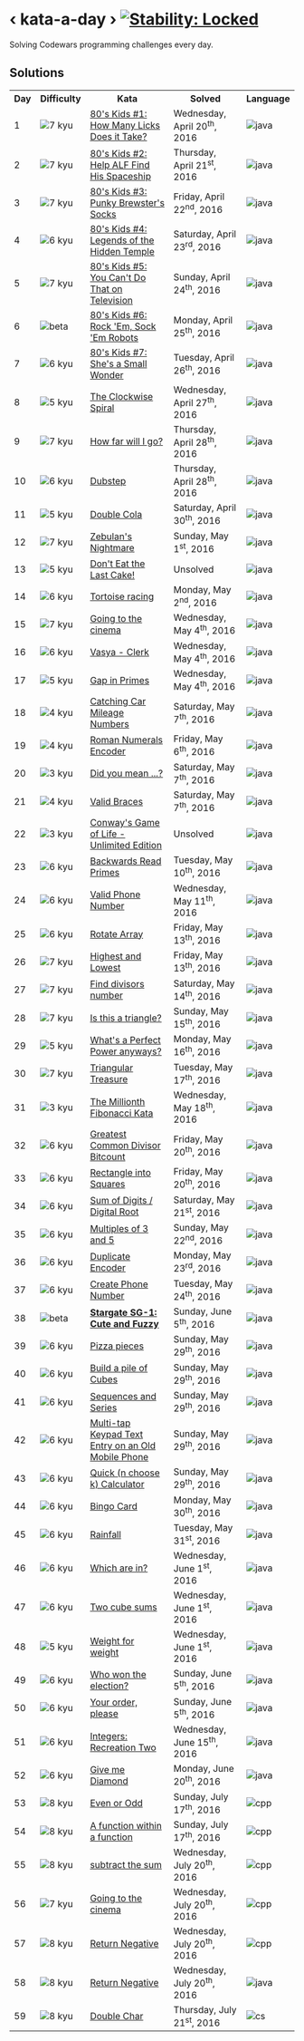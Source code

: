 # ‹ kata-a-day › [![Stability: Locked](https://img.shields.io/badge/stability-locked-blue.svg)](https://github.com/michaelwm/kata-a-day/releases/latest)

Solving Codewars programming challenges every day.

## Solutions

<table border="0" style="width:100%;">
  <tr>
    <th>Day</th>
    <th>Difficulty</th>
    <th>Kata</th>
    <th>Solved</th>
    <th>Language</th>
  </tr>
  <tr>
    <td>1</td>
    <td><img src="http://i.imgur.com/INcuEgb.png" alt="7 kyu"/></td>
    <td><a href="java/src/com/michaelmidura/kataday/day001/EightiesKids1.md">80's Kids #1: How Many Licks Does it Take?</a></td>
    <td>Wednesday, April 20<sup>th</sup>, 2016</td>
	<td><img src="http://i.imgur.com/7uvWb36.png" alt="java"/></td>
  </tr>
  <tr>
    <td>2</td>
    <td><img src="http://i.imgur.com/INcuEgb.png" alt="7 kyu"/></td>
    <td><a href="java/src/com/michaelmidura/kataday/day002/EightiesKids2.md">80's Kids #2: Help ALF Find His Spaceship</a></td>
    <td>Thursday, April 21<sup>st</sup>, 2016</td>
	<td><img src="http://i.imgur.com/7uvWb36.png" alt="java"/></td>
  </tr>
  <tr>
    <td>3</td>
    <td><img src="http://i.imgur.com/INcuEgb.png" alt="7 kyu"/></td>
    <td><a href="java/src/com/michaelmidura/kataday/day003/EightiesKids3.md">80's Kids #3: Punky Brewster's Socks</a></td>
    <td>Friday, April 22<sup>nd</sup>, 2016</td>
	<td><img src="http://i.imgur.com/7uvWb36.png" alt="java"/></td>
  </tr>
  <tr>
    <td>4</td>
    <td><img src="http://i.imgur.com/ZccZynH.png" alt="6 kyu"/></td>
    <td><a href="java/src/com/michaelmidura/kataday/day004/EightiesKids4.md">80's Kids #4: Legends of the Hidden Temple</a></td>
    <td>Saturday, April 23<sup>rd</sup>, 2016</td>
	<td><img src="http://i.imgur.com/7uvWb36.png" alt="java"/></td>
  </tr>
  <tr>
    <td>5</td>
    <td><img src="http://i.imgur.com/INcuEgb.png" alt="7 kyu"/></td>
    <td><a href="java/src/com/michaelmidura/kataday/day005/EightiesKids5.md">80's Kids #5: You Can't Do That on Television</a></td>
    <td>Sunday, April 24<sup>th</sup>, 2016</td>
	<td><img src="http://i.imgur.com/7uvWb36.png" alt="java"/></td>
  </tr>
  <tr>
    <td>6</td>
    <td><img src="http://i.imgur.com/hn5UIKC.png" alt="beta"/></td>
    <td><a href="java/src/com/michaelmidura/kataday/day006/EightiesKids6.md">80's Kids #6: Rock 'Em, Sock 'Em Robots</a></td>
    <td>Monday, April 25<sup>th</sup>, 2016</td>
	<td><img src="http://i.imgur.com/7uvWb36.png" alt="java"/></td>
  </tr>
  <tr>
    <td>7</td>
    <td><img src="http://i.imgur.com/ZccZynH.png" alt="6 kyu"/></td>
    <td><a href="java/src/com/michaelmidura/kataday/day007/EightiesKids7.md">80's Kids #7: She's a Small Wonder</a></td>
    <td>Tuesday, April 26<sup>th</sup>, 2016</td>
	<td><img src="http://i.imgur.com/7uvWb36.png" alt="java"/></td>
  </tr>
  <tr>
    <td>8</td>
    <td><img src="http://i.imgur.com/wGVxr9j.png" alt="5 kyu"/></td>
    <td><a href="java/src/com/michaelmidura/kataday/day008/TheClockwiseSpiral.md">The Clockwise Spiral</a></td>
    <td>Wednesday, April 27<sup>th</sup>, 2016</td>
	<td><img src="http://i.imgur.com/7uvWb36.png" alt="java"/></td>
  </tr>
  <tr>
    <td>9</td>
    <td><img src="http://i.imgur.com/INcuEgb.png" alt="7 kyu"/></td>
    <td><a href="java/src/com/michaelmidura/kataday/day009/HowFarWillIGo.md">How far will I go?</a></td>
    <td>Thursday, April 28<sup>th</sup>, 2016</td>
	<td><img src="http://i.imgur.com/7uvWb36.png" alt="java"/></td></td>
  </tr>
  <tr>
    <td>10</td>
    <td><img src="http://i.imgur.com/ZccZynH.png" alt="6 kyu"/></td>
    <td><a href="java/src/com/michaelmidura/kataday/day010/Dubstep.md">Dubstep</a></td>
    <td>Thursday, April 28<sup>th</sup>, 2016</td>
	<td><img src="http://i.imgur.com/7uvWb36.png" alt="java"/></td>
  </tr>
  <tr>
    <td>11</td>
    <td><img src="http://i.imgur.com/wGVxr9j.png" alt="5 kyu"/></td>
    <td><a href="java/src/com/michaelmidura/kataday/day011/DoubleCola.md">Double Cola</a></td>
    <td>Saturday, April 30<sup>th</sup>, 2016</td>
	<td><img src="http://i.imgur.com/7uvWb36.png" alt="java"/></td>
  </tr>
  <tr>
    <td>12</td>
    <td><img src="http://i.imgur.com/INcuEgb.png" alt="7 kyu"/></td>
    <td><a href="java/src/com/michaelmidura/kataday/day012/ZebulansNightmare.md">Zebulan's Nightmare</a></td>
    <td>Sunday, May 1<sup>st</sup>, 2016</td>
	<td><img src="http://i.imgur.com/7uvWb36.png" alt="java"/></td>
  </tr>
  <tr>
    <td>13</td>
    <td><img src="http://i.imgur.com/wGVxr9j.png" alt="5 kyu"/></td>
    <td><a href="java/src/com/michaelmidura/kataday/day013/DontEatTheLastCake.md">Don't Eat the Last Cake!</a></td>
    <td>Unsolved</td>
	<td><img src="http://i.imgur.com/7uvWb36.png" alt="java"/></td>
  </tr>
  <tr>
    <td>14</td>
    <td><img src="http://i.imgur.com/ZccZynH.png" alt="6 kyu"/></td>
    <td><a href="java/src/com/michaelmidura/kataday/day014/TortoiseRacing.md">Tortoise racing</a></td>
    <td>Monday, May 2<sup>nd</sup>, 2016</td>
	<td><img src="http://i.imgur.com/7uvWb36.png" alt="java"/></td>
  </tr>
  <tr>
    <td>15</td>
    <td><img src="http://i.imgur.com/INcuEgb.png" alt="7 kyu"/></td>
    <td><a href="java/src/com/michaelmidura/kataday/day015/GoingToTheCinema.md">Going to the cinema</a></td>
    <td>Wednesday, May 4<sup>th</sup>, 2016</td>
	<td><img src="http://i.imgur.com/7uvWb36.png" alt="java"/></td>
  </tr>
  <tr>
    <td>16</td>
    <td><img src="http://i.imgur.com/ZccZynH.png" alt="6 kyu"/></td>
    <td><a href="java/src/com/michaelmidura/kataday/day016/VasyaClerk.md">Vasya - Clerk</a></td>
    <td>Wednesday, May 4<sup>th</sup>, 2016</td>
	<td><img src="http://i.imgur.com/7uvWb36.png" alt="java"/></td>
  </tr>
  <tr>
    <td>17</td>
    <td><img src="http://i.imgur.com/wGVxr9j.png" alt="5 kyu"/></td>
    <td><a href="java/src/com/michaelmidura/kataday/day017/GapInPrimes.md">Gap in Primes</a></td>
    <td>Wednesday, May 4<sup>th</sup>, 2016</td>
	<td><img src="http://i.imgur.com/7uvWb36.png" alt="java"/></td>
  </tr>
  <tr>
    <td>18</td>
    <td><img src="http://i.imgur.com/Sk20Fhz.png" alt="4 kyu"/></td>
    <td><a href="java/src/com/michaelmidura/kataday/day018/CarMileage.md">Catching Car Mileage Numbers</a></td>
    <td>Saturday, May 7<sup>th</sup>, 2016</td>
	<td><img src="http://i.imgur.com/7uvWb36.png" alt="java"/></td>
  </tr>
  <tr>
    <td>19</td>
    <td><img src="http://i.imgur.com/Sk20Fhz.png" alt="4 kyu"/></td>
    <td><a href="java/src/com/michaelmidura/kataday/day019/RomanNumerals.md">Roman Numerals Encoder</a></td>
    <td>Friday, May 6<sup>th</sup>, 2016</td>
	<td><img src="http://i.imgur.com/7uvWb36.png" alt="java"/></td>
  </tr>
  <tr>
    <td>20</td>
    <td><img src="http://i.imgur.com/uu3Afqa.png" alt="3 kyu"/></td>
    <td><a href="java/src/com/michaelmidura/kataday/day020/DidYouMean.md">Did you mean ...?</a></td>
    <td>Saturday, May 7<sup>th</sup>, 2016</td>
	<td><img src="http://i.imgur.com/7uvWb36.png" alt="java"/></td>
  </tr>
  <tr>
    <td>21</td>
    <td><img src="http://i.imgur.com/Sk20Fhz.png" alt="4 kyu"/></td>
    <td><a href="java/src/com/michaelmidura/kataday/day021/ValidBraces.md">Valid Braces</a></td>
    <td>Saturday, May 7<sup>th</sup>, 2016</td>
	<td><img src="http://i.imgur.com/7uvWb36.png" alt="java"/></td>
  </tr>
  <tr>
    <td>22</td>
    <td><img src="http://i.imgur.com/uu3Afqa.png" alt="3 kyu"/></td>
    <td><a href="java/src/com/michaelmidura/kataday/day022/ConwaysGameOfLife.md">Conway's Game of Life - Unlimited Edition</a></td>
    <td>Unsolved</td>
	<td><img src="http://i.imgur.com/7uvWb36.png" alt="java"/></td>
  </tr>
  <tr>
    <td>23</td>
    <td><img src="http://i.imgur.com/ZccZynH.png" alt="6 kyu"/></td>
    <td><a href="java/src/com/michaelmidura/kataday/day023/BackwardsReadPrimes.md">Backwards Read Primes</a></td>
    <td>Tuesday, May 10<sup>th</sup>, 2016</td>
	<td><img src="http://i.imgur.com/7uvWb36.png" alt="java"/></td>
  </tr>
  <tr>
    <td>24</td>
    <td><img src="http://i.imgur.com/ZccZynH.png" alt="6 kyu"/></td>
    <td><a href="java/src/com/michaelmidura/kataday/day024/ValidPhoneNumber.md">Valid Phone Number</a></td>
    <td>Wednesday, May 11<sup>th</sup>, 2016</td>
	<td><img src="http://i.imgur.com/7uvWb36.png" alt="java"/></td>
  </tr>
  <tr>
    <td>25</td>
    <td><img src="http://i.imgur.com/ZccZynH.png" alt="6 kyu"/></td>
    <td><a href="java/src/com/michaelmidura/kataday/day025/RotateArray.md">Rotate Array</a></td>
    <td>Friday, May 13<sup>th</sup>, 2016</td>
	<td><img src="http://i.imgur.com/7uvWb36.png" alt="java"/></td>
  </tr>
  <tr>
    <td>26</td>
    <td><img src="http://i.imgur.com/INcuEgb.png" alt="7 kyu"/></td>
    <td><a href="java/src/com/michaelmidura/kataday/day026/HighestAndLowest.md">Highest and Lowest</a></td>
    <td>Friday, May 13<sup>th</sup>, 2016</td>
	<td><img src="http://i.imgur.com/7uvWb36.png" alt="java"/></td>
  </tr>
  <tr>
    <td>27</td>
    <td><img src="http://i.imgur.com/INcuEgb.png" alt="7 kyu"/></td>
    <td><a href="java/src/com/michaelmidura/kataday/day027/FindDivisorsNumber.md">Find divisors number</a></td>
    <td>Saturday, May 14<sup>th</sup>, 2016</td>
	<td><img src="http://i.imgur.com/7uvWb36.png" alt="java"/></td>
  </tr>
  <tr>
    <td>28</td>
    <td><img src="http://i.imgur.com/INcuEgb.png" alt="7 kyu"/></td>
    <td><a href="java/src/com/michaelmidura/kataday/day028/IsThisATriangle.md">Is this a triangle?</a></td>
    <td>Sunday, May 15<sup>th</sup>, 2016</td>
	<td><img src="http://i.imgur.com/7uvWb36.png" alt="java"/></td>
  </tr>
  <tr>
    <td>29</td>
    <td><img src="http://i.imgur.com/wGVxr9j.png" alt="5 kyu"/></td>
    <td><a href="java/src/com/michaelmidura/kataday/day029/WhatsAPerfectPowerAnyways.md">What's a Perfect Power anyways?</a></td>
    <td>Monday, May 16<sup>th</sup>, 2016</td>
	<td><img src="http://i.imgur.com/7uvWb36.png" alt="java"/></td>
  </tr>
  <tr>
    <td>30</td>
    <td><img src="http://i.imgur.com/INcuEgb.png" alt="7 kyu"/></td>
    <td><a href="java/src/com/michaelmidura/kataday/day030/TriangleTreasure.md">Triangular Treasure</a></td>
    <td>Tuesday, May 17<sup>th</sup>, 2016</td>
	<td><img src="http://i.imgur.com/7uvWb36.png" alt="java"/></td>
  </tr>
  <tr>
    <td>31</td>
    <td><img src="http://i.imgur.com/uu3Afqa.png" alt="3 kyu"/></td>
    <td><a href="java/src/com/michaelmidura/kataday/day031/TheMillionthFibonacciKata.md">The Millionth Fibonacci Kata</a></td>
    <td>Wednesday, May 18<sup>th</sup>, 2016</td>
	<td><img src="http://i.imgur.com/7uvWb36.png" alt="java"/></td>
  </tr>
  <tr>
    <td>32</td>
    <td><img src="http://i.imgur.com/ZccZynH.png" alt="6 kyu"/></td>
    <td><a href="java/src/com/michaelmidura/kataday/day032/GreatestCommonDivisorBitcount.md">Greatest Common Divisor Bitcount</a></td>
    <td>Friday, May 20<sup>th</sup>, 2016</td>
	<td><img src="http://i.imgur.com/7uvWb36.png" alt="java"/></td>
  </tr>
  <tr>
    <td>33</td>
    <td><img src="http://i.imgur.com/ZccZynH.png" alt="6 kyu"/></td>
    <td><a href="java/src/com/michaelmidura/kataday/day033/RectangleIntoSquares.md">Rectangle into Squares</a></td>
    <td>Friday, May 20<sup>th</sup>, 2016</td>
	<td><img src="http://i.imgur.com/7uvWb36.png" alt="java"/></td>
  </tr>
  <tr>
    <td>34</td>
    <td><img src="http://i.imgur.com/ZccZynH.png" alt="6 kyu"/></td>
    <td><a href="java/src/com/michaelmidura/kataday/day034/SumOfDigits.md">Sum of Digits / Digital Root</a></td>
    <td>Saturday, May 21<sup>st</sup>, 2016</td>
	<td><img src="http://i.imgur.com/7uvWb36.png" alt="java"/></td>
  </tr>
  <tr>
    <td>35</td>
    <td><img src="http://i.imgur.com/ZccZynH.png" alt="6 kyu"/></td>
    <td><a href="java/src/com/michaelmidura/kataday/day035/MultiplesOf3And5.md">Multiples of 3 and 5</a></td>
    <td>Sunday, May 22<sup>nd</sup>, 2016</td>
	<td><img src="http://i.imgur.com/7uvWb36.png" alt="java"/></td>
  </tr>
  <tr>
    <td>36</td>
    <td><img src="http://i.imgur.com/ZccZynH.png" alt="6 kyu"/></td>
    <td><a href="java/src/com/michaelmidura/kataday/day036/DuplicateEncoder.md">Duplicate Encoder</a></td>
    <td>Monday, May 23<sup>rd</sup>, 2016</td>
	<td><img src="http://i.imgur.com/7uvWb36.png" alt="java"/></td>
  </tr>
  <tr>
    <td>37</td>
    <td><img src="http://i.imgur.com/ZccZynH.png" alt="6 kyu"/></td>
    <td><a href="java/src/com/michaelmidura/kataday/day037/CreatePhoneNumber.md">Create Phone Number</a></td>
    <td>Tuesday, May 24<sup>th</sup>, 2016</td>
	<td><img src="http://i.imgur.com/7uvWb36.png" alt="java"/></td>
  </tr>
  <tr>
    <td>38</td>
    <td><img src="http://i.imgur.com/hn5UIKC.png" alt="beta"/></td>
    <td><b><a href="java/src/com/michaelmidura/kataday/day038/SG1.md">Stargate SG-1: Cute and Fuzzy</a></b></td>
    <td>Sunday, June 5<sup>th</sup>, 2016</td>
	<td><img src="http://i.imgur.com/7uvWb36.png" alt="java"/></td>
  </tr>
  <tr>
    <td>39</td>
    <td><img src="http://i.imgur.com/ZccZynH.png" alt="6 kyu"/></td>
    <td><a href="java/src/com/michaelmidura/kataday/day039/PizzaPieces.md">Pizza pieces</a></td>
    <td>Sunday, May 29<sup>th</sup>, 2016</td>
	<td><img src="http://i.imgur.com/7uvWb36.png" alt="java"/></td>
  </tr>
  <tr>
    <td>40</td>
    <td><img src="http://i.imgur.com/ZccZynH.png" alt="6 kyu"/></td>
    <td><a href="java/src/com/michaelmidura/kataday/day040/BuildAPileOfCubes.md">Build a pile of Cubes</a></td>
    <td>Sunday, May 29<sup>th</sup>, 2016</td>
	<td><img src="http://i.imgur.com/7uvWb36.png" alt="java"/></td>
  </tr>
  <tr>
    <td>41</td>
    <td><img src="http://i.imgur.com/ZccZynH.png" alt="6 kyu"/></td>
    <td><a href="java/src/com/michaelmidura/kataday/day041/SequencesAndSeries.md">Sequences and Series</a></td>
    <td>Sunday, May 29<sup>th</sup>, 2016</td>
	<td><img src="http://i.imgur.com/7uvWb36.png" alt="java"/></td>
  </tr>
  <tr>
    <td>42</td>
    <td><img src="http://i.imgur.com/ZccZynH.png" alt="6 kyu"/></td>
    <td><a href="java/src/com/michaelmidura/kataday/day042/MultiTapKeypad.md">Multi-tap Keypad Text Entry on an Old Mobile Phone</a></td>
    <td>Sunday, May 29<sup>th</sup>, 2016</td>
	<td><img src="http://i.imgur.com/7uvWb36.png" alt="java"/></td>
  </tr>
  <tr>
    <td>43</td>
    <td><img src="http://i.imgur.com/ZccZynH.png" alt="6 kyu"/></td>
    <td><a href="java/src/com/michaelmidura/kataday/day043/QuickNChooseKCalculator.md">Quick (n choose k) Calculator</a></td>
    <td>Sunday, May 29<sup>th</sup>, 2016</td>
	<td><img src="http://i.imgur.com/7uvWb36.png" alt="java"/></td>
  </tr>
  <tr>
    <td>44</td>
    <td><img src="http://i.imgur.com/ZccZynH.png" alt="6 kyu"/></td>
    <td><a href="java/src/com/michaelmidura/kataday/day044/BingoCard.md">Bingo Card</a></td>
    <td>Monday, May 30<sup>th</sup>, 2016</td>
	<td><img src="http://i.imgur.com/7uvWb36.png" alt="java"/></td>
  </tr>
  <tr>
    <td>45</td>
    <td><img src="http://i.imgur.com/ZccZynH.png" alt="6 kyu"/></td>
    <td><a href="java/src/com/michaelmidura/kataday/day045/Rainfall.md">Rainfall</a></td>
    <td>Tuesday, May 31<sup>st</sup>, 2016</td>
	<td><img src="http://i.imgur.com/7uvWb36.png" alt="java"/></td>
  </tr>
  <tr>
    <td>46</td>
    <td><img src="http://i.imgur.com/ZccZynH.png" alt="6 kyu"/></td>
    <td><a href="java/src/com/michaelmidura/kataday/day046/WhichAreIn.md">Which are in?</a></td>
    <td>Wednesday, June 1<sup>st</sup>, 2016</td>
	<td><img src="http://i.imgur.com/7uvWb36.png" alt="java"/></td>
  </tr>
  <tr>
    <td>47</td>
    <td><img src="http://i.imgur.com/ZccZynH.png" alt="6 kyu"/></td>
    <td><a href="java/src/com/michaelmidura/kataday/day047/TwoCubeSums.md">Two cube sums</a></td>
    <td>Wednesday, June 1<sup>st</sup>, 2016</td>
	<td><img src="http://i.imgur.com/7uvWb36.png" alt="java"/></td>
  </tr>
  <tr>
    <td>48</td>
    <td><img src="http://i.imgur.com/wGVxr9j.png" alt="5 kyu"/></td>
    <td><a href="java/src/com/michaelmidura/kataday/day048/WeightForWeight.md">Weight for weight</a></td>
    <td>Wednesday, June 1<sup>st</sup>, 2016</td>
	<td><img src="http://i.imgur.com/7uvWb36.png" alt="java"/></td>
  </tr>
  <tr>
    <td>49</td>
    <td><img src="http://i.imgur.com/ZccZynH.png" alt="6 kyu"/></td>
    <td><a href="java/src/com/michaelmidura/kataday/day049/WhoWonTheElection.md">Who won the election?</a></td>
    <td>Sunday, June 5<sup>th</sup>, 2016</td>
	<td><img src="http://i.imgur.com/7uvWb36.png" alt="java"/></td>
  </tr>
  <tr>
    <td>50</td>
    <td><img src="http://i.imgur.com/ZccZynH.png" alt="6 kyu"/></td>
    <td><a href="java/src/com/michaelmidura/kataday/day050/YourOrderPlease.md">Your order, please</a></td>
    <td>Sunday, June 5<sup>th</sup>, 2016</td>
	<td><img src="http://i.imgur.com/7uvWb36.png" alt="java"/></td>
  </tr>
  <tr>
    <td>51</td>
    <td><img src="http://i.imgur.com/ZccZynH.png" alt="6 kyu"/></td>
    <td><a href="java/src/com/michaelmidura/kataday/day051/RecreationTwo.md">Integers: Recreation Two</a></td>
    <td>Wednesday, June 15<sup>th</sup>, 2016</td>
	<td><img src="http://i.imgur.com/7uvWb36.png" alt="java"/></td>
  </tr>
  <tr>
    <td>52</td>
    <td><img src="http://i.imgur.com/ZccZynH.png" alt="6 kyu"/></td>
    <td><a href="java/src/com/michaelmidura/kataday/day052/GiveMeDiamond.md">Give me Diamond</a></td>
    <td>Monday, June 20<sup>th</sup>, 2016</td>
	<td><img src="http://i.imgur.com/7uvWb36.png" alt="java"/></td>
  </tr>
  <tr>
    <td>53</td>
    <td><img src="http://i.imgur.com/8S5Xl1A.png" alt="8 kyu"/></td>
    <td><a href="cpp/src/day053/EvenOrOdd.md">Even or Odd</a></td>
    <td>Sunday, July 17<sup>th</sup>, 2016</td>
	<td><img src="http://i.imgur.com/LCqZUL0.png" alt="cpp"/></td>
  </tr>
  <tr>
    <td>54</td>
    <td><img src="http://i.imgur.com/8S5Xl1A.png" alt="8 kyu"/></td>
    <td><a href="cpp/src/day054/AFunctionWithinAFunction.md">A function within a function</a></td>
    <td>Sunday, July 17<sup>th</sup>, 2016</td>
	<td><img src="http://i.imgur.com/LCqZUL0.png" alt="cpp"/></td>
  </tr>
  <tr>
    <td>55</td>
    <td><img src="http://i.imgur.com/8S5Xl1A.png" alt="8 kyu"/></td>
    <td><a href="cpp/src/day055/SubtractTheSum.md">subtract the sum</a></td>
    <td>Wednesday, July 20<sup>th</sup>, 2016</td>
	<td><img src="http://i.imgur.com/LCqZUL0.png" alt="cpp"/></td>
  </tr>
  <tr>
    <td>56</td>
    <td><img src="http://i.imgur.com/INcuEgb.png" alt="7 kyu"/></td>
    <td><a href="cpp/src/day056/GoingToTheCinema.md">Going to the cinema</a></td>
    <td>Wednesday, July 20<sup>th</sup>, 2016</td>
	<td><img src="http://i.imgur.com/LCqZUL0.png" alt="cpp"/></td>
  </tr>
  <tr>
    <td>57</td>
    <td><img src="http://i.imgur.com/8S5Xl1A.png" alt="8 kyu"/></td>
    <td><a href="cpp/src/day057/ReturnNegative.md">Return Negative</a></td>
    <td>Wednesday, July 20<sup>th</sup>, 2016</td>
	<td><img src="http://i.imgur.com/LCqZUL0.png" alt="cpp"/></td>
  </tr>
  <tr>
    <td>58</td>
    <td><img src="http://i.imgur.com/8S5Xl1A.png" alt="8 kyu"/></td>
    <td><a href="java/src/com/michaelmidura/kataday/day058/ReturnNegative.md">Return Negative</a></td>
    <td>Wednesday, July 20<sup>th</sup>, 2016</td>
	<td><img src="http://i.imgur.com/7uvWb36.png" alt="java"/></td>
  </tr>
  <tr>
    <td>59</td>
    <td><img src="http://i.imgur.com/8S5Xl1A.png" alt="8 kyu"/></td>
    <td><a href="cs/src/day059/DoubleChar.md">Double Char</a></td>
    <td>Thursday, July 21<sup>st</sup>, 2016</td>
	<td><img src="http://i.imgur.com/QG0F4VJ.png" alt="cs"/></td>
  </tr>
</table>
